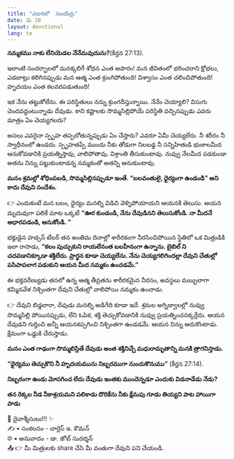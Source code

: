 ```yaml
---
title: "ఎడారిలో  సెలయేర్లు"
date: మే 10
layout: devotional
lang: te
---
```


**నమ్మకము నాకు లేనియెడల నేనేమవుదును?**(కీర్తన 27:13). 

ఇలాంటి సందర్భాలలో మనక్కలిగే శోధన ఎంత అపారం! మన జీవితంలో భరించరాని క్షోభలు, ఎడబాట్లు కలిగినప్పుడు మన ఆత్మ ఎంత క్రుంగిపోతుంది! విశ్వాసం ఎంత చలించిపోతుంది! హృదయం ఎంత కలవరపడుతుంది! 

ఇక నేను తట్టుకోలేను. ఈ పరిస్థితులు నన్ను క్రుంగదీస్తున్నాయి. నేనేం చెయ్యాలి? విసుగు చెందవద్దంటున్నాడు దేవుడు. కాని కష్టాలకు సొమ్మసిల్లిపోయే పరిస్థితి వచ్చినప్పుడు ఎవరు మాత్రం ఏం చెయ్యగలరు?

అసలు ఎవరైనా స్పృహ తప్పబోతున్నప్పుడు ఏం చేస్తారు? ఎవరూ ఏమీ చెయ్యలేరు. నీ శరీరం నీ స్వాధీనంలో ఉండదు. స్పృహతప్పే ముందు నీకు తోడుగా నిలబడ్డ నీ సన్నిహితుడి భుజాలమీద ఆనుకోవడానికి ప్రయత్నిస్తావు, వాలిపోతావు. విశ్రాంతి తీసుకుంటావు. నువ్వు నేలమీద పడకుండా అతను నిన్ను పట్టుకుంటాడన్న నమ్మకంతో అతన్ని ఆనుకుంటావు.

**మనం శ్రమల్లో శోధింపబడి, సొమ్మసిల్లినప్పుడూ ఇంతే. “బలవంతులై, ధైర్యంగా ఉండండి” అని కాదు దేవుని సందేశం.**

👉 ఎందుకంటే మన బలం, ధైర్యం మనల్ని విడిచి వెళ్ళిపోయాయని ఆయనకి తెలుసు. ఆయన మృదువుగా పలికే మాట ఒక్కటే **“ఊర కుండండి, నేను దేవుడినని తెలుసుకోండి. నా మీదనే ఆధారపడండి, ఆనుకోండి. ”**

భక్తుడైన హడ్సన్ టేలర్ తన అంతిమ దినాల్లో శారీరకంగా నీరసించిపోయిన స్థితిలో ఒక మిత్రుడికి ఇలా రాసాడు, 
**“కలం పుచ్చుకుని రాయలేనంత బలహీనంగా ఉన్నాను. బైబిల్ ని చదవడానిక్కూడా శక్తిలేదు. ప్రార్థన కూడా చెయ్యలేను. నేను చెయ్యగలిగిందల్లా దేవుని చేతుల్లో పసిపాపలాగ పడుకుని ఆయన మీద నమ్మకం ఉంచడమే.”**

ఈ భక్తవరేణ్యుడు తనలో ఉన్న ఆత్మ తీవ్రతను శారీరకమైన నీరసం, అవస్థలు మబ్బులాగా కమ్మినవేళ నిశ్చింతగా దేవుని చేతుల్లో వాలిపోయి నమ్మకం ఉంచాడు.

👉 దేవుని బిడ్డలారా, దేవుడు మనల్ని అడిగేది కూడా ఇదే. శ్రమల అగ్నిజ్వాలల్లో నువ్వు సొమ్మసిల్లి పోయినప్పుడు, లేని ఓపిక, శక్తి తెచ్చుకోవడానికి నువ్వు ప్రయత్నించనక్కర్లేదు. ఆయన దేవుడని గుర్తించి అన్నీ ఆయనకప్పగించి నిశ్చింతగా ఉండడమే. ఆయన నిన్ను ఆదుకొంటాడు. క్షేమంగా ఒడ్డుకి చేరుస్తాడు.

**మనం ఎంత గాఢంగా సొమ్మలిస్లితే దేవుడు అంత శక్తినిచ్చే మధురామృతాన్ని మనకి త్రాగనిస్తాడు.**

**“ధైర్యము తెచ్చుకొని నీ హృదయమును నిబ్బరముగా నుంచుకొనుము”**  (కీర్తన 27:14).

**నిబ్బరంగా ఉండు మోసగించ లేదు దేవుడు ఇంతకు ముందెన్నడూ ఎందుకు విడనాడేడు నేడు?**

**తన రెక్కల నీడ నీకాశ్రయమని పలికాడు దొరికేను నీకు క్షేమపు గూడు తియ్యని పాట హాయిగా పాడు**


<div class="blessing">🙏 <span class="bless-text">దైవాశ్శీసులు!!!</span> ✨</div>

<div class="credit">✍️ <span class="credit-text">▪ సంకలనం - చార్లెస్ ఇ. కౌమన్</span></div>
<div class="credit">🌐 <span class="credit-text">▪ అనువాదం - డా. జోబ్ సుదర్శన్</span></div>


<div class="share">📤 👉 <span class="share-text">మీ మిత్రులకు share చేసి మీ వంతుగా దేవుని పని చేయండి.</span></div>
